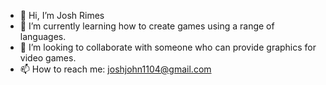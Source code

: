- 👋 Hi, I’m Josh Rimes
- 🌱 I’m currently learning how to create games using a range of languages.
- 💞️ I’m looking to collaborate with someone who can provide graphics for video games.
- 📫 How to reach me: joshjohn1104@gmail.com

<!---
Rimesy/Rimesy is a ✨ special ✨ repository because its `README.md` (this file) appears on your GitHub profile.
You can click the Preview link to take a look at your changes.
--->
